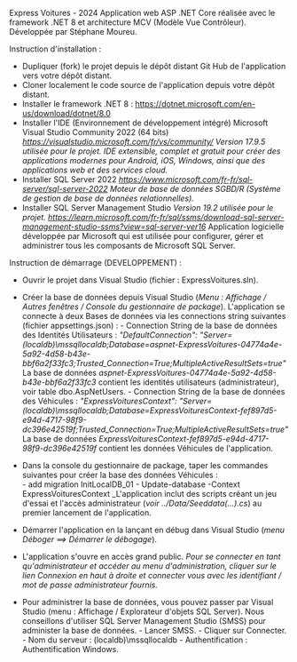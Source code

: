 Express Voitures - 2024
Application web ASP .NET Core réalisée avec le framework .NET 8 et architecture MCV (Modèle Vue Contrôleur).
Développée par Stéphane Moureu.

Instruction d'installation :
- Dupliquer (fork) le projet depuis le dépôt distant Git Hub de l'application vers votre dépôt distant.
- Cloner localement le code source de l'application depuis votre dépôt distant.
- Installer le framework .NET 8 : https://dotnet.microsoft.com/en-us/download/dotnet/8.0
- Installer l'IDE (Environnement de développement intégré) Microsoft Visual Studio Community 2022 (64 bits) 
      _https://visualstudio.microsoft.com/fr/vs/community/_
      _Version 17.9.5 utilisée pour le projet._
      _IDE extensible, complet et gratuit pour créer des applications modernes pour Android, iOS, Windows, ainsi que
      des applications web et des services cloud._
- Installer SQL Server 2022
      _https://www.microsoft.com/fr-fr/sql-server/sql-server-2022_
      _Moteur de base de données SGBD/R (Système de gestion de base de données relationnelles)._
- Installer SQL Server Management Studio
        _Version 19.2 utilisée pour le projet._
        _https://learn.microsoft.com/fr-fr/sql/ssms/download-sql-server-management-studio-ssms?view=sql-server-ver16_
        Application logicielle développée par Microsoft qui est utilisée pour configurer, gérer et administrer tous les composants de Microsoft SQL Server.

  
Instruction de démarrage (DEVELOPPEMENT) :
- Ouvrir le projet dans Visual Studio (fichier : ExpressVoitures.sln).
- Créer la base de données depuis Visual Studio (_Menu : Affichage / Autres fenêtres / Console du gestionnaire de package_).
L'application se connecte à deux Bases de données via les connections string suivantes (fichier appsettings.json) :
      - Connection String de la base de données des Identités Utilisateurs :
_"DefaultConnection": "Server=(localdb)\\mssqllocaldb;Database=aspnet-ExpressVoitures-04774a4e-5a92-4d58-b43e-bbf6a2f33fc3;Trusted_Connection=True;MultipleActiveResultSets=true"_
La base de données _aspnet-ExpressVoitures-04774a4e-5a92-4d58-b43e-bbf6a2f33fc3_ contient les identités utilisateurs (administrateur), voir table dbo.AspNetUsers.
      - Connection String de la base de données des Véhicules :
_"ExpressVoituresContext": "Server=(localdb)\\mssqllocaldb;Database=ExpressVoituresContext-fef897d5-e94d-4717-98f9-dc396e42519f;Trusted_Connection=True;MultipleActiveResultSets=true"_
La base de données _ExpressVoituresContext-fef897d5-e94d-4717-98f9-dc396e42519f_ contient les données Véhicules de l'application.
      
- Dans la console du gestionnaire de package, taper les commandes suivantes pour créer la base des données Véhicules :      
        - add migration InitLocalDB_01
        - Update-database -Context ExpressVoituresContext
_L'application inclut des scripts créant un jeu d'essai et l'accès administrateur (_voir ../Data/Seeddata(...).cs_) au premier lancement de l'application.
- Démarrer l'application en la lançant en débug dans Visual Studio (_menu Déboger ==> Démarrer le débogage_).
- L'application s'ouvre en accès grand public.
_Pour se connecter en tant qu'administrateur et accéder au menu d'administration, cliquer sur le lien Connexion en haut à droite et connecter vous avec les identifiant / mot de passe administrateur fournis._
  
- Pour administrer la base de données, vous pouvez passer par Visual Studio (menu : Affichage / Explorateur d'objets SQL Server).
  Nous conseillons d'utiliser SQL Server Management Studio (SMSS) pour administer la base de données.
      - Lancer SMSS.
      - Cliquer sur Connecter.
            - Nom du serveur : (localdb)\mssqllocaldb
            - Authentification : Authentification Windows.
